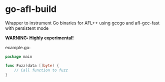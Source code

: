 # go-afl-build

Wrapper to instrument Go binaries for AFL++ using gccgo and afl-gcc-fast with persistent mode

**WARNING: Highly experimental!**

example.go:

```go
package main

func Fuzz(data []byte) {
	// Call function to fuzz
}
```
